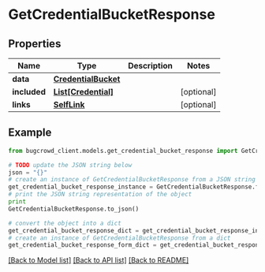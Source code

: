 # GetCredentialBucketResponse


## Properties

Name | Type | Description | Notes
------------ | ------------- | ------------- | -------------
**data** | [**CredentialBucket**](CredentialBucket.md) |  | 
**included** | [**List[Credential]**](Credential.md) |  | [optional] 
**links** | [**SelfLink**](SelfLink.md) |  | [optional] 

## Example

```python
from bugcrowd_client.models.get_credential_bucket_response import GetCredentialBucketResponse

# TODO update the JSON string below
json = "{}"
# create an instance of GetCredentialBucketResponse from a JSON string
get_credential_bucket_response_instance = GetCredentialBucketResponse.from_json(json)
# print the JSON string representation of the object
print
GetCredentialBucketResponse.to_json()

# convert the object into a dict
get_credential_bucket_response_dict = get_credential_bucket_response_instance.to_dict()
# create an instance of GetCredentialBucketResponse from a dict
get_credential_bucket_response_form_dict = get_credential_bucket_response.from_dict(get_credential_bucket_response_dict)
```
[[Back to Model list]](../README.md#documentation-for-models) [[Back to API list]](../README.md#documentation-for-api-endpoints) [[Back to README]](../README.md)


